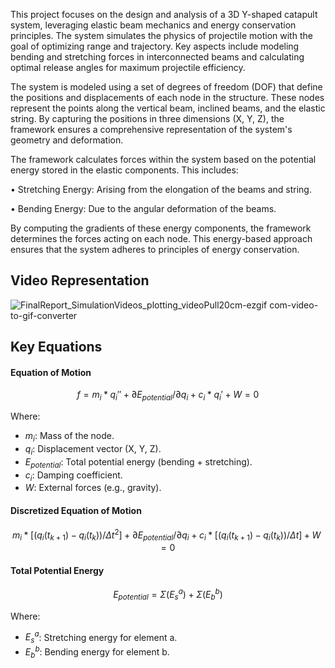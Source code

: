 This project focuses on the design and analysis of a 3D Y-shaped catapult system, leveraging elastic beam mechanics and energy conservation principles. The system simulates the physics of projectile motion with the goal of optimizing range and trajectory. Key aspects include modeling bending and stretching forces in interconnected beams and calculating optimal release angles for maximum projectile efficiency.

The system is modeled using a set of degrees of freedom (DOF) that define the positions and displacements of each node in the structure. These nodes represent the points along the vertical beam, inclined beams, and the elastic string. By capturing the positions in three dimensions (X, Y, Z), the framework ensures a comprehensive representation of the system's geometry and deformation.

The framework calculates forces within the system based on the potential energy stored in the elastic components. This includes:

• Stretching Energy: Arising from the elongation of the beams and string. 

• Bending Energy: Due to the angular deformation of the beams.

By computing the gradients of these energy components, the framework determines the forces acting on each node. This energy-based approach ensures that the system adheres to principles of energy conservation.

## Video Representation

![FinalReport_SimulationVideos_plotting_videoPull20cm-ezgif com-video-to-gif-converter](https://github.com/user-attachments/assets/42c6e5b1-3b64-4b89-8faa-01d9d7736282)


## Key Equations

#### Equation of Motion
$$ f = m_i * q_i'' + ∂E_{potential}/∂q_i + c_i * q_i' + W = 0 $$

Where:
- $m_i$: Mass of the node.
- $q_i$: Displacement vector (X, Y, Z).
- $E_{potential}$: Total potential energy (bending + stretching).
- $c_i$: Damping coefficient.
- $W$: External forces (e.g., gravity).

#### Discretized Equation of Motion
$$ m_i * [(q_i(t_{k+1}) - q_i(t_k)) / Δt^2] + ∂E_{potential}/∂q_i + c_i * [(q_i(t_{k+1}) - q_i(t_k)) / Δt] + W = 0 $$

#### Total Potential Energy
$$ E_{potential} = Σ (E_s^a) + Σ (E_b^b) $$

Where:
- $E_s^a$: Stretching energy for element a.
- $E_b^b$: Bending energy for element b.
